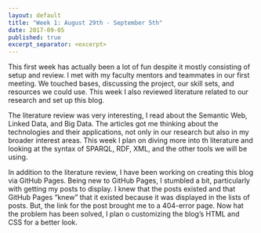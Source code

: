 ```yaml
---
layout: default
title: "Week 1: August 29th - September 5th"
date: 2017-09-05
published: true
excerpt_separator: <excerpt>
---
```


This first week has actually been a lot of fun despite it mostly consisting of setup and review. I met with my faculty mentors and teammates in our first meeting. We touched bases, discussing the project, our skill sets, and resources we could use. This week I also reviewed literature related to our research and set up this blog. <excerpt>

The literature review was very interesting, I read about the Semantic Web, Linked Data, and Big Data. The articles got me thinking about the technologies and their applications, not only in our research but also in my broader interest areas. This week I plan on diving more into th literature and looking at the syntax of SPARQL, RDF, XML, and the other tools we will be using.

In addition to the literature review, I have been working on creating this blog via GitHub Pages. Being new to GitHub Pages, I stumbled a bit, particularly with getting my posts to display. I knew that the posts existed and that GitHub Pages “knew” that it existed because it was displayed in the lists of posts. But, the link for the post brought me to a 404-error page. Now hat the problem has been solved, I plan o customizing the blog’s HTML and CSS for a better look.


